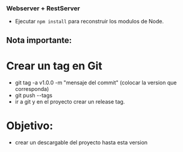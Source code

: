 ### Webserver + RestServer

- Ejecutar ```npm install``` para reconstruir los modulos de Node.

## Nota importante:

# Crear un tag en Git

- git tag -a v1.0.0 -m "mensaje del commit" (colocar la version que corresponda)
- git push --tags
- ir a git y en el proyecto crear un release tag.

# Objetivo:

- crear un descargable del proyecto hasta esta version
